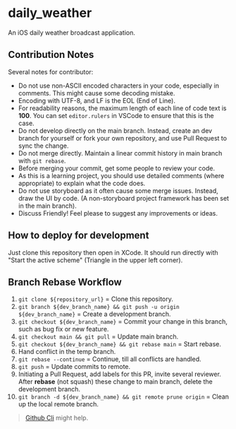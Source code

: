 # daily_weather

An iOS daily weather broadcast application.

## Contribution Notes

Several notes for contributor:

- Do not use non-ASCII encoded characters in your code, especially in comments.
  This might cause some decoding mistake.
- Encoding with UTF-8, and LF is the EOL (End of Line).
- For readability reasons, the maximum length of each line of code text is **100**.
  You can set `editor.rulers` in VSCode to ensure that this is the case.
- Do not develop directly on the main branch.
  Instead, create an dev branch for yourself or fork your own repository,
  and use Pull Request to sync the change.
- Do not merge directly. Maintain a linear commit history in main branch with `git rebase`.
- Before merging your commit, get some people to review your code.
- As this is a learning project, you should use detailed comments (where appropriate)
  to explain what the code does.
- Do not use storyboard as it often cause some merge issues. Instead, draw the UI by code.
  (A non-storyboard project framework has been set in the main branch).
- Discuss Friendly! Feel please to suggest any improvements or ideas.

## How to deploy for development

Just clone this repository then open in XCode. It should run directly with "Start the active scheme" (Triangle in the upper left corner).

## Branch Rebase Workflow

1. `git clone ${repository_url}` = Clone this repository.
2. `git branch ${dev_branch_name} && git push -u origin ${dev_branch_name}`
   = Create a development branch.
3. `git checkout ${dev_branch_name}` = Commit your change in this branch, such as bug fix
   or new feature.
4. `git checkout main && git pull` = Update main branch.
5. `git checkout ${dev_branch_name} && git rebase main` = Start rebase.
6. Hand conflict in the temp branch.
7. `git rebase --continue` = Continue, till all conflicts are handled.
8. `git push` = Update commits to remote.
9.  Initiating a Pull Request, add labels for this PR, invite several reviewer.
   After **rebase** (not squash) these change to main branch, delete the development branch.
11. `git branch -d ${dev_branch_name} && git remote prune origin`
    = Clean up the local remote branch.

> [Github Cli](https://cli.github.com/) might help.
